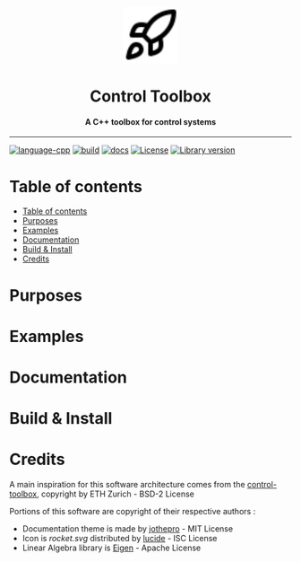 <div id="control-toolbox-logo" align="center">
    <br />
    <img src="docs/assets/img/icons/rocket.svg" alt="Control ToolBox Logo" width="100" id="control-toolbox-logo-img"/>
    <h1>Control Toolbox</h1>
    <h4>A C++ toolbox for control systems</h4>
    <hr/>
</div>

[![language-cpp](https://img.shields.io/badge/Language-C%2B%2B-blue)](https://github.com/tschmoderer/control-toolbox/search?l=c%2B%2B&type=code) [![build](https://github.com/tschmoderer/control-toolbox/actions/workflows/cmake.yml/badge.svg?branch=main)](https://github.com/tschmoderer/control-toolbox/actions/workflows/cmake.yml) [![docs](https://github.com/tschmoderer/control-toolbox/actions/workflows/doxygen.yml/badge.svg?branch=main)](https://tschmoderer.github.io/control-toolbox/html/index.html) [![License](https://img.shields.io/badge/License-GPL%20v3-blue.svg)](https://github.com/tschmoderer/control-toolbox/blob/master/LICENSE) [![Library version](https://img.shields.io/github/v/tag/tschmoderer/control-toolbox?color=blue&label=Library)](https://github.com/tschmoderer/control-toolbox/releases)

Table of contents
=================

- [Table of contents](#table-of-contents)
- [Purposes](#purposes)
- [Examples](#examples)
- [Documentation](#documentation)
- [Build \& Install](#build--install)
- [Credits](#credits)

# Purposes

# Examples

# Documentation

# Build \& Install

# Credits

A main inspiration for this software architecture comes from the [control-toolbox](https://github.com/ethz-adrl/control-toolbox), copyright by ETH Zurich - BSD-2 License

Portions of this software are copyright of their respective authors :

- Documentation theme is made by [jothepro](https://github.com/jothepro/doxygen-awesome-css) - MIT License
- Icon is *rocket.svg* distributed by [lucide](https://github.com/lucide-icons/lucide) - ISC License
- Linear Algebra library is [Eigen](https://eigen.tuxfamily.org/) - Apache License

